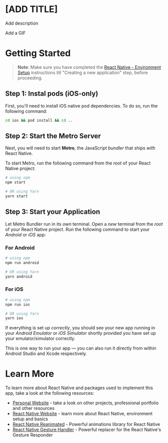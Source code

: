# [ADD TITLE]

Add description

<!-- ![](https://github.com/lucas-figueiredo-m/TinderSwipe/blob/main/src/assets/demo-gif.gif) -->

Add a GIF

# Getting Started

> **Note**: Make sure you have completed the [React Native - Environment Setup](https://reactnative.dev/docs/environment-setup) instructions till "Creating a new application" step, before proceeding.

## Step 1: Instal pods (iOS-only)

First, you'll need to install iOS native pod dependencies. To do so, run the following command:

```bash
cd ios && pod install && cd ..
```

## Step 2: Start the Metro Server

Next, you will need to start **Metro**, the JavaScript _bundler_ that ships _with_ React Native.

To start Metro, run the following command from the _root_ of your React Native project:

```bash
# using npm
npm start

# OR using Yarn
yarn start
```

## Step 3: Start your Application

Let Metro Bundler run in its _own_ terminal. Open a _new_ terminal from the _root_ of your React Native project. Run the following command to start your _Android_ or _iOS_ app:

### For Android

```bash
# using npm
npm run android

# OR using Yarn
yarn android
```

### For iOS

```bash
# using npm
npm run ios

# OR using Yarn
yarn ios
```

If everything is set up _correctly_, you should see your new app running in your _Android Emulator_ or _iOS Simulator_ shortly provided you have set up your emulator/simulator correctly.

This is one way to run your app — you can also run it directly from within Android Studio and Xcode respectively.

# Learn More

To learn more about React Native and packages used to implement this app, take a look at the following resources:

- [Personal Website](https://www.figueiredolucas.com.br) - take a look on other projects, professional portfolio and other resources
- [React Native Website](https://reactnative.dev) - learn more about React Native, environment setup and basics
- [React Native Reanimated](https://docs.swmansion.com/react-native-reanimated/) - Powerful animations library for React Native
- [React Native Gesture Handler](https://docs.swmansion.com/react-native-gesture-handler/docs/) - Powerful replacer for the React Native's Gesture Responder
